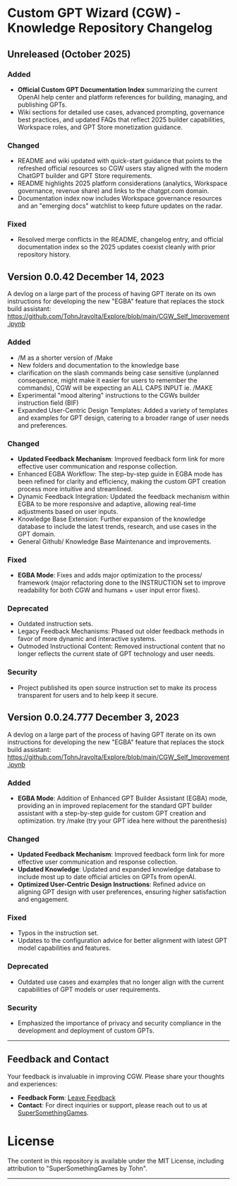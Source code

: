 # Custom GPT Wizard (CGW) - Knowledge Repository Changelog

## Unreleased (October 2025)

### Added
- **Official Custom GPT Documentation Index** summarizing the current OpenAI help center and platform references for building, managing, and publishing GPTs.
- Wiki sections for detailed use cases, advanced prompting, governance best practices, and updated FAQs that reflect 2025 builder capabilities, Workspace roles, and GPT Store monetization guidance.

### Changed
- README and wiki updated with quick-start guidance that points to the refreshed official resources so CGW users stay aligned with the modern ChatGPT builder and GPT Store requirements.
- README highlights 2025 platform considerations (analytics, Workspace governance, revenue share) and links to the chatgpt.com domain.
- Documentation index now includes Workspace governance resources and an "emerging docs" watchlist to keep future updates on the radar.

### Fixed
- Resolved merge conflicts in the README, changelog entry, and official documentation index so the 2025 updates coexist cleanly with prior repository history.


## Version 0.0.42 December 14, 2023

A devlog on a large part of the process of having GPT iterate on its own instructions for developing the new "EGBA" feature that replaces the stock build assistant:
https://github.com/TohnJravolta/Explore/blob/main/CGW_Self_Improvement.ipynb

### Added

- /M as a shorter version of /Make
- New folders and documentation to the knowledge base
- clarification on the slash commands being case sensitive (unplanned consequence, might make it easier for users to remember the commands), CGW will be expecting an ALL CAPS INPUT ie. /MAKE
- Experimental "mood altering" instructions to the CGWs builder instruction field (BIF)
- Expanded User-Centric Design Templates: Added a variety of templates and examples for GPT design, catering to a broader range of user needs and preferences.

### Changed
- **Updated Feedback Mechanism**: Improved feedback form link for more effective user communication and response collection.
- Enhanced EGBA Workflow: The step-by-step guide in EGBA mode has been refined for clarity and efficiency, making the custom GPT creation process more intuitive and streamlined.
- Dynamic Feedback Integration: Updated the feedback mechanism within EGBA to be more responsive and adaptive, allowing real-time adjustments based on user inputs.
- Knowledge Base Extension: Further expansion of the knowledge database to include the latest trends, research, and use cases in the GPT domain.
- General Github/ Knowledge Base Maintenance and improvements.

### Fixed
- **EGBA Mode**: Fixes and adds major optimization to the process/ framework (major refactoring done to the INSTRUCTION set to improve readability for both CGW and humans + user input error fixes).

### Deprecated
- Outdated instruction sets.
- Legacy Feedback Mechanisms: Phased out older feedback methods in favor of more dynamic and interactive systems.
- Outmoded Instructional Content: Removed instructional content that no longer reflects the current state of GPT technology and user needs.

### Security
- Project published its open source instruction set to make its process transparent for users and to help keep it secure.



## Version 0.0.24.777 December 3, 2023

A devlog on a large part of the process of having GPT iterate on its own instructions for developing the new "EGBA" feature that replaces the stock build assistant:
https://github.com/TohnJravolta/Explore/blob/main/CGW_Self_Improvement.ipynb

### Added

- **EGBA Mode**: Addition of Enhanced GPT Builder Assistant (EGBA) mode, providing an in improved replacement for the standard GPT builder assistant with a step-by-step guide for custom GPT creation and optimization. try /make (try your GPT idea here without the parenthesis)

### Changed
- **Updated Feedback Mechanism**: Improved feedback form link for more effective user communication and response collection.
- **Updated Knowledge**: Updated and expanded knowledge database to include most up to date official articles on GPTs from openAI.
- **Optimized User-Centric Design Instructions**: Refined advice on aligning GPT design with user preferences, ensuring higher satisfaction and engagement.

### Fixed
- Typos in the instruction set.
- Updates to the configuration advice for better alignment with latest GPT model capabilities and features.

### Deprecated
- Outdated use cases and examples that no longer align with the current capabilities of GPT models or user requirements.

### Security
- Emphasized the importance of privacy and security compliance in the development and deployment of custom GPTs.

---



## Feedback and Contact

Your feedback is invaluable in improving CGW. Please share your thoughts and experiences:

- **Feedback Form**: [Leave Feedback](https://strawpoll.com/e6Z28VrmEnN)
- **Contact**: For direct inquiries or support, please reach out to us at [SuperSomethingGames](https://www.supersomethinggames.com).



# License

The content in this repository is available under the MIT License, including attribution to "SuperSomethingGames by Tohn".

---

